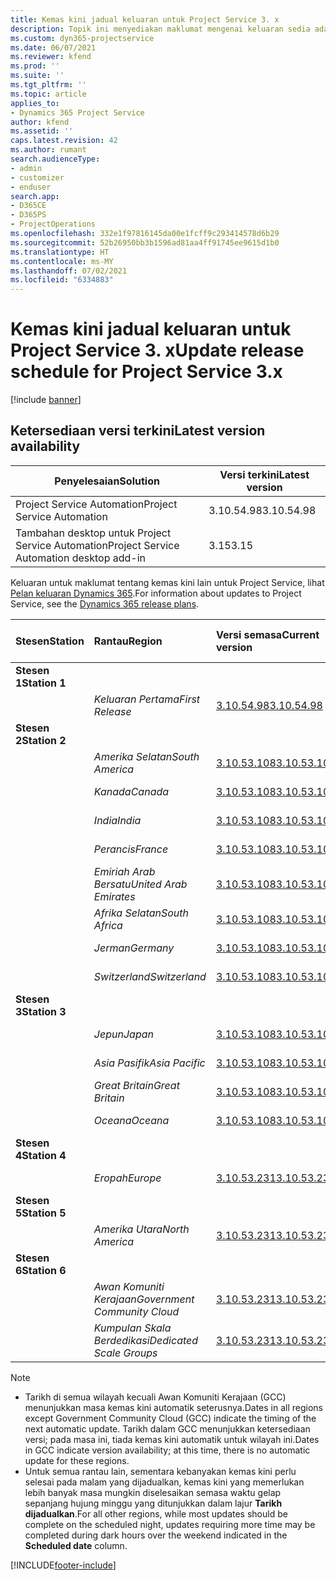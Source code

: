 ```yaml
---
title: Kemas kini jadual keluaran untuk Project Service 3. x
description: Topik ini menyediakan maklumat mengenai keluaran sedia ada dan akan datang bagi Dynamics 365 Project Service Automation.
ms.custom: dyn365-projectservice
ms.date: 06/07/2021
ms.reviewer: kfend
ms.prod: ''
ms.suite: ''
ms.tgt_pltfrm: ''
ms.topic: article
applies_to:
- Dynamics 365 Project Service
author: kfend
ms.assetid: ''
caps.latest.revision: 42
ms.author: rumant
search.audienceType:
- admin
- customizer
- enduser
search.app:
- D365CE
- D365PS
- ProjectOperations
ms.openlocfilehash: 332e1f97816145da00e1fcff9c293414578d6b29
ms.sourcegitcommit: 52b26950bb3b1596ad81aa4ff91745ee9615d1b0
ms.translationtype: HT
ms.contentlocale: ms-MY
ms.lasthandoff: 07/02/2021
ms.locfileid: "6334883"
---
```

# <a name="update-release-schedule-for-project-service-3x"></a><span data-ttu-id="a2913-103">Kemas kini jadual keluaran untuk Project Service 3. x</span><span class="sxs-lookup"><span data-stu-id="a2913-103">Update release schedule for Project Service 3.x</span></span>

[!include [banner](../includes/psa-now-project-operations.md)]

## <a name="latest-version-availability"></a><span data-ttu-id="a2913-104">Ketersediaan versi terkini</span><span class="sxs-lookup"><span data-stu-id="a2913-104">Latest version availability</span></span>

| <span data-ttu-id="a2913-105">Penyelesaian</span><span class="sxs-lookup"><span data-stu-id="a2913-105">Solution</span></span>  | <span data-ttu-id="a2913-106">Versi terkini</span><span class="sxs-lookup"><span data-stu-id="a2913-106">Latest version</span></span> |
|-------|----|
| <span data-ttu-id="a2913-107">Project Service Automation</span><span class="sxs-lookup"><span data-stu-id="a2913-107">Project Service Automation</span></span>    | <span data-ttu-id="a2913-108">3.10.54.98</span><span class="sxs-lookup"><span data-stu-id="a2913-108">3.10.54.98</span></span> |
| <span data-ttu-id="a2913-109">Tambahan desktop untuk Project Service Automation</span><span class="sxs-lookup"><span data-stu-id="a2913-109">Project Service Automation desktop add-in</span></span>                | <span data-ttu-id="a2913-110">3.15</span><span class="sxs-lookup"><span data-stu-id="a2913-110">3.15</span></span>          |

<span data-ttu-id="a2913-111">Keluaran untuk maklumat tentang kemas kini lain untuk Project Service, lihat [Pelan keluaran Dynamics 365](/dynamics365/release-plans/).</span><span class="sxs-lookup"><span data-stu-id="a2913-111">For information about updates to Project Service, see the [Dynamics 365 release plans](/dynamics365/release-plans/).</span></span> 

| <span data-ttu-id="a2913-112">Stesen</span><span class="sxs-lookup"><span data-stu-id="a2913-112">Station</span></span>  | <span data-ttu-id="a2913-113">Rantau</span><span class="sxs-lookup"><span data-stu-id="a2913-113">Region</span></span> | <span data-ttu-id="a2913-114">Versi semasa</span><span class="sxs-lookup"><span data-stu-id="a2913-114">Current version</span></span> | <span data-ttu-id="a2913-115">Versi seterusnya</span><span class="sxs-lookup"><span data-stu-id="a2913-115">Next version</span></span> |  <span data-ttu-id="a2913-116">Tarikh dijadualkan</span><span class="sxs-lookup"><span data-stu-id="a2913-116">Scheduled date</span></span>
| :---   | :---   | :---   | :---   |:---   |         
|<span data-ttu-id="a2913-117"><strong>Stesen 1</strong></span><span class="sxs-lookup"><span data-stu-id="a2913-117"><strong>Station 1</strong></span></span> | |  |  | |
| | <span data-ttu-id="a2913-118"><i>Keluaran Pertama</i></span><span class="sxs-lookup"><span data-stu-id="a2913-118"><i>First Release</i></span></span> | [<span data-ttu-id="a2913-119">3.10.54.98</span><span class="sxs-lookup"><span data-stu-id="a2913-119">3.10.54.98</span></span>](whats-new-ur-33.md) | <span data-ttu-id="a2913-120">TBD</span><span class="sxs-lookup"><span data-stu-id="a2913-120">TBD</span></span> | <span data-ttu-id="a2913-121">28 Julai 2021</span><span class="sxs-lookup"><span data-stu-id="a2913-121">July 28, 2021</span></span>
|<span data-ttu-id="a2913-122"><strong>Stesen 2</strong></span><span class="sxs-lookup"><span data-stu-id="a2913-122"><strong>Station 2</strong></span></span> | |  |  | |
| | <span data-ttu-id="a2913-123"><i>Amerika Selatan</i></span><span class="sxs-lookup"><span data-stu-id="a2913-123"><i>South America</i></span></span> | [<span data-ttu-id="a2913-124">3.10.53.108</span><span class="sxs-lookup"><span data-stu-id="a2913-124">3.10.53.108</span></span>](whats-new-ur-32.md) | [<span data-ttu-id="a2913-125">3.10.54.98</span><span class="sxs-lookup"><span data-stu-id="a2913-125">3.10.54.98</span></span>](whats-new-ur-33.md) | <span data-ttu-id="a2913-126">09 Julai 2021</span><span class="sxs-lookup"><span data-stu-id="a2913-126">July 09, 2021</span></span>
| | <span data-ttu-id="a2913-127"><i>Kanada</i></span><span class="sxs-lookup"><span data-stu-id="a2913-127"><i>Canada</i></span></span> | [<span data-ttu-id="a2913-128">3.10.53.108</span><span class="sxs-lookup"><span data-stu-id="a2913-128">3.10.53.108</span></span>](whats-new-ur-32.md) | [<span data-ttu-id="a2913-129">3.10.54.98</span><span class="sxs-lookup"><span data-stu-id="a2913-129">3.10.54.98</span></span>](whats-new-ur-33.md) | <span data-ttu-id="a2913-130">09 Julai 2021</span><span class="sxs-lookup"><span data-stu-id="a2913-130">July 09, 2021</span></span>
| | <span data-ttu-id="a2913-131"><i>India</i></span><span class="sxs-lookup"><span data-stu-id="a2913-131"><i>India</i></span></span> | [<span data-ttu-id="a2913-132">3.10.53.108</span><span class="sxs-lookup"><span data-stu-id="a2913-132">3.10.53.108</span></span>](whats-new-ur-32.md) | [<span data-ttu-id="a2913-133">3.10.54.98</span><span class="sxs-lookup"><span data-stu-id="a2913-133">3.10.54.98</span></span>](whats-new-ur-33.md) | <span data-ttu-id="a2913-134">09 Julai 2021</span><span class="sxs-lookup"><span data-stu-id="a2913-134">July 09, 2021</span></span>
| | <span data-ttu-id="a2913-135"><i>Perancis</i></span><span class="sxs-lookup"><span data-stu-id="a2913-135"><i>France</i></span></span> | [<span data-ttu-id="a2913-136">3.10.53.108</span><span class="sxs-lookup"><span data-stu-id="a2913-136">3.10.53.108</span></span>](whats-new-ur-32.md) | [<span data-ttu-id="a2913-137">3.10.54.98</span><span class="sxs-lookup"><span data-stu-id="a2913-137">3.10.54.98</span></span>](whats-new-ur-33.md) | <span data-ttu-id="a2913-138">09 Julai 2021</span><span class="sxs-lookup"><span data-stu-id="a2913-138">July 09, 2021</span></span>
| | <span data-ttu-id="a2913-139"><i>Emiriah Arab Bersatu</i></span><span class="sxs-lookup"><span data-stu-id="a2913-139"><i>United Arab Emirates</i></span></span> | [<span data-ttu-id="a2913-140">3.10.53.108</span><span class="sxs-lookup"><span data-stu-id="a2913-140">3.10.53.108</span></span>](whats-new-ur-32.md) | [<span data-ttu-id="a2913-141">3.10.54.98</span><span class="sxs-lookup"><span data-stu-id="a2913-141">3.10.54.98</span></span>](whats-new-ur-33.md) | <span data-ttu-id="a2913-142">09 Julai 2021</span><span class="sxs-lookup"><span data-stu-id="a2913-142">July 09, 2021</span></span>
| | <span data-ttu-id="a2913-143"><i>Afrika Selatan</i></span><span class="sxs-lookup"><span data-stu-id="a2913-143"><i>South Africa</i></span></span> | [<span data-ttu-id="a2913-144">3.10.53.108</span><span class="sxs-lookup"><span data-stu-id="a2913-144">3.10.53.108</span></span>](whats-new-ur-32.md) | [<span data-ttu-id="a2913-145">3.10.54.98</span><span class="sxs-lookup"><span data-stu-id="a2913-145">3.10.54.98</span></span>](whats-new-ur-33.md) | <span data-ttu-id="a2913-146">09 Julai 2021</span><span class="sxs-lookup"><span data-stu-id="a2913-146">July 09, 2021</span></span>
| | <span data-ttu-id="a2913-147"><i>Jerman</i></span><span class="sxs-lookup"><span data-stu-id="a2913-147"><i>Germany</i></span></span> | [<span data-ttu-id="a2913-148">3.10.53.108</span><span class="sxs-lookup"><span data-stu-id="a2913-148">3.10.53.108</span></span>](whats-new-ur-32.md) | [<span data-ttu-id="a2913-149">3.10.54.98</span><span class="sxs-lookup"><span data-stu-id="a2913-149">3.10.54.98</span></span>](whats-new-ur-33.md) | <span data-ttu-id="a2913-150">09 Julai 2021</span><span class="sxs-lookup"><span data-stu-id="a2913-150">July 09, 2021</span></span>
| | <span data-ttu-id="a2913-151"><i>Switzerland</i></span><span class="sxs-lookup"><span data-stu-id="a2913-151"><i>Switzerland</i></span></span> | [<span data-ttu-id="a2913-152">3.10.53.108</span><span class="sxs-lookup"><span data-stu-id="a2913-152">3.10.53.108</span></span>](whats-new-ur-32.md) | [<span data-ttu-id="a2913-153">3.10.54.98</span><span class="sxs-lookup"><span data-stu-id="a2913-153">3.10.54.98</span></span>](whats-new-ur-33.md) | <span data-ttu-id="a2913-154">09 Julai 2021</span><span class="sxs-lookup"><span data-stu-id="a2913-154">July 09, 2021</span></span>
|<span data-ttu-id="a2913-155"><strong>Stesen 3</strong></span><span class="sxs-lookup"><span data-stu-id="a2913-155"><strong>Station 3</strong></span></span> | |  |  | |
| | <span data-ttu-id="a2913-156"><i>Jepun</i></span><span class="sxs-lookup"><span data-stu-id="a2913-156"><i>Japan</i></span></span> | [<span data-ttu-id="a2913-157">3.10.53.108</span><span class="sxs-lookup"><span data-stu-id="a2913-157">3.10.53.108</span></span>](whats-new-ur-32.md) | [<span data-ttu-id="a2913-158">3.10.54.98</span><span class="sxs-lookup"><span data-stu-id="a2913-158">3.10.54.98</span></span>](whats-new-ur-33.md) | <span data-ttu-id="a2913-159">16 Julai 2021</span><span class="sxs-lookup"><span data-stu-id="a2913-159">July 16, 2021</span></span>
| | <span data-ttu-id="a2913-160"><i>Asia Pasifik</i></span><span class="sxs-lookup"><span data-stu-id="a2913-160"><i>Asia Pacific</i></span></span> | [<span data-ttu-id="a2913-161">3.10.53.108</span><span class="sxs-lookup"><span data-stu-id="a2913-161">3.10.53.108</span></span>](whats-new-ur-32.md) | [<span data-ttu-id="a2913-162">3.10.54.98</span><span class="sxs-lookup"><span data-stu-id="a2913-162">3.10.54.98</span></span>](whats-new-ur-33.md) | <span data-ttu-id="a2913-163">16 Julai 2021</span><span class="sxs-lookup"><span data-stu-id="a2913-163">July 16, 2021</span></span>
| | <span data-ttu-id="a2913-164"><i>Great Britain</i></span><span class="sxs-lookup"><span data-stu-id="a2913-164"><i>Great Britain</i></span></span> | [<span data-ttu-id="a2913-165">3.10.53.108</span><span class="sxs-lookup"><span data-stu-id="a2913-165">3.10.53.108</span></span>](whats-new-ur-32.md) | [<span data-ttu-id="a2913-166">3.10.54.98</span><span class="sxs-lookup"><span data-stu-id="a2913-166">3.10.54.98</span></span>](whats-new-ur-33.md) | <span data-ttu-id="a2913-167">16 Julai 2021</span><span class="sxs-lookup"><span data-stu-id="a2913-167">July 16, 2021</span></span>
| | <span data-ttu-id="a2913-168"><i>Oceana</i></span><span class="sxs-lookup"><span data-stu-id="a2913-168"><i>Oceana</i></span></span> | [<span data-ttu-id="a2913-169">3.10.53.108</span><span class="sxs-lookup"><span data-stu-id="a2913-169">3.10.53.108</span></span>](whats-new-ur-32.md) | [<span data-ttu-id="a2913-170">3.10.54.98</span><span class="sxs-lookup"><span data-stu-id="a2913-170">3.10.54.98</span></span>](whats-new-ur-33.md) | <span data-ttu-id="a2913-171">16 Julai 2021</span><span class="sxs-lookup"><span data-stu-id="a2913-171">July 16, 2021</span></span>
|<span data-ttu-id="a2913-172"><strong>Stesen 4</strong></span><span class="sxs-lookup"><span data-stu-id="a2913-172"><strong>Station 4</strong></span></span> | |  |  | |
| | <span data-ttu-id="a2913-173"><i>Eropah</i></span><span class="sxs-lookup"><span data-stu-id="a2913-173"><i>Europe</i></span></span> | [<span data-ttu-id="a2913-174">3.10.53.231</span><span class="sxs-lookup"><span data-stu-id="a2913-174">3.10.53.231</span></span>](whats-new-ur-32-5.md) | [<span data-ttu-id="a2913-175">3.10.54.98</span><span class="sxs-lookup"><span data-stu-id="a2913-175">3.10.54.98</span></span>](whats-new-ur-33.md) | <span data-ttu-id="a2913-176">23 Julai 2021</span><span class="sxs-lookup"><span data-stu-id="a2913-176">July 23, 2021</span></span>
|<span data-ttu-id="a2913-177"><strong>Stesen 5</strong></span><span class="sxs-lookup"><span data-stu-id="a2913-177"><strong>Station 5</strong></span></span> | |  |  | |
| | <span data-ttu-id="a2913-178"><i>Amerika Utara</i></span><span class="sxs-lookup"><span data-stu-id="a2913-178"><i>North America</i></span></span> | [<span data-ttu-id="a2913-179">3.10.53.231</span><span class="sxs-lookup"><span data-stu-id="a2913-179">3.10.53.231</span></span>](whats-new-ur-32-5.md) | [<span data-ttu-id="a2913-180">3.10.54.98</span><span class="sxs-lookup"><span data-stu-id="a2913-180">3.10.54.98</span></span>](whats-new-ur-33.md) | <span data-ttu-id="a2913-181">30 Julai 2021</span><span class="sxs-lookup"><span data-stu-id="a2913-181">July 30, 2021</span></span>
|<span data-ttu-id="a2913-182"><strong>Stesen 6</strong></span><span class="sxs-lookup"><span data-stu-id="a2913-182"><strong>Station 6</strong></span></span> | |  |  | |
| | <span data-ttu-id="a2913-183"><i>Awan Komuniti Kerajaan</i></span><span class="sxs-lookup"><span data-stu-id="a2913-183"><i>Government Community Cloud</i></span></span> | [<span data-ttu-id="a2913-184">3.10.53.231</span><span class="sxs-lookup"><span data-stu-id="a2913-184">3.10.53.231</span></span>](whats-new-ur-32-5.md) | [<span data-ttu-id="a2913-185">3.10.54.98</span><span class="sxs-lookup"><span data-stu-id="a2913-185">3.10.54.98</span></span>](whats-new-ur-33.md) | <span data-ttu-id="a2913-186">30 Julai 2021</span><span class="sxs-lookup"><span data-stu-id="a2913-186">July 30, 2021</span></span>
| | <span data-ttu-id="a2913-187"><i>Kumpulan Skala Berdedikasi</i></span><span class="sxs-lookup"><span data-stu-id="a2913-187"><i>Dedicated Scale Groups</i></span></span> | [<span data-ttu-id="a2913-188">3.10.53.231</span><span class="sxs-lookup"><span data-stu-id="a2913-188">3.10.53.231</span></span>](whats-new-ur-32-5.md) | [<span data-ttu-id="a2913-189">3.10.54.98</span><span class="sxs-lookup"><span data-stu-id="a2913-189">3.10.54.98</span></span>](whats-new-ur-33.md) | <span data-ttu-id="a2913-190">06 Ogos 2021</span><span class="sxs-lookup"><span data-stu-id="a2913-190">August 06, 2021</span></span>

>[!Note]
> - <span data-ttu-id="a2913-191">Tarikh di semua wilayah kecuali Awan Komuniti Kerajaan (GCC) menunjukkan masa kemas kini automatik seterusnya.</span><span class="sxs-lookup"><span data-stu-id="a2913-191">Dates in all regions except Government Community Cloud (GCC) indicate the timing of the next automatic update.</span></span> <span data-ttu-id="a2913-192">Tarikh dalam GCC menunjukkan ketersediaan versi; pada masa ini, tiada kemas kini automatik untuk wilayah ini.</span><span class="sxs-lookup"><span data-stu-id="a2913-192">Dates in GCC indicate version availability; at this time, there is no automatic update for these regions.</span></span>
> - <span data-ttu-id="a2913-193">Untuk semua rantau lain, sementara kebanyakan kemas kini perlu selesai pada malam yang dijadualkan, kemas kini yang memerlukan lebih banyak masa mungkin diselesaikan semasa waktu gelap sepanjang hujung minggu yang ditunjukkan dalam lajur **Tarikh dijadualkan**.</span><span class="sxs-lookup"><span data-stu-id="a2913-193">For all other regions, while most updates should be complete on the scheduled night, updates requiring more time may be completed during dark hours over the weekend indicated in the **Scheduled date** column.</span></span>


[!INCLUDE[footer-include](../includes/footer-banner.md)]
